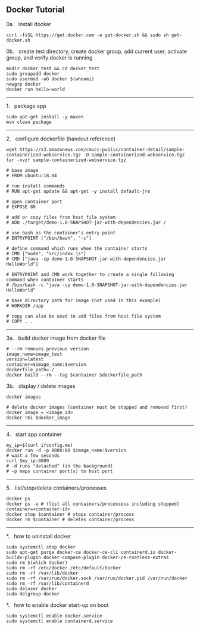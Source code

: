 ## Docker Tutorial


0a.   install docker
```
curl -fsSL https://get.docker.com -o get-docker.sh && sudo sh get-docker.sh
```

0b.   create test directory, create docker group, add current user, activate group, and verify docker is running
```
mkdir docker_test && cd docker_test
sudo groupadd docker
sudo usermod -aG docker $(whoami)
newgrp docker
docker run hello-world
```

---

1.   package app
```
sudo apt-get install -y maven
mvn clean package
```

---

2.   configure dockerfile (handout reference)
```
wget https://s3.amazonaws.com/cmucc-public/container-detail/sample-containerized-webservice.tgz -O sample-containerized-webservice.tgz
tar -xvzf sample-containerized-webservice.tgz

# base image
# FROM ubuntu:18.04

# run install commands
# RUN apt-get update && apt-get -y install default-jre

# open container port
# EXPOSE 80

# add or copy files from host file system
# ADD ./target/demo-1.0-SNAPSHOT-jar-with-dependencies.jar /

# use bash as the container's entry point
# ENTRYPOINT ["/bin/bash", "-c"]

# define command which runs when the container starts
# CMD ["node", "src/index.js"]
# CMD ["java -cp demo-1.0-SNAPSHOT-jar-with-dependencies.jar HelloWorld"]

# ENTRYPOINT and CMD work together to create a single following command when container starts
# /bin/bash -c "java -cp demo-1.0-SNAPSHOT-jar-with-dependencies.jar HelloWorld"

# base directory path for image (not used in this example)
# WORKDIR /app

# copy can also be used to add files from host file system
# COPY . .
```

---

3a.   build docker image from docker file
```
# --rm removes previous version
image_name=image_test
version=latest
container=$image_name:$version
dockerfile_path=./
docker build --rm --tag $container $dockerfile_path
```

3b.   display / delete images
```
docker images

# delete docker images (container must be stopped and removed first)
docker_image = <image_id>
docker rmi $docker_image
```

---

4.   start app container
```
my_ip=$(curl ifconfig.me)
docker run -d -p 8080:80 $image_name:$version
# wait a few seconds
curl $my_ip:8080
# -d runs "detached" (in the background)
# -p maps container port(s) to host port
```

---

5.   list/stop/delete containers/processes
```
docker ps
docker ps -a # (list all containers/processess including stopped)
container=<container-id>
docker stop $container # stops container/process
docker rm $container # deletes container/process
```

---

*.   how to uninstall docker
```
sudo systemctl stop docker
sudo apt-get purge docker-ce docker-ce-cli containerd.io docker-buildx-plugin docker-compose-plugin docker-ce-rootless-extras
sudo rm $(which docker)
sudo rm -rf /etc/docker /etc/default/docker
sudo rm -rf /var/lib/docker
sudo rm -rf /var/run/docker.sock /var/run/docker.pid /var/run/docker
sudo rm -rf /var/lib/containerd
sudo deluser docker
sudo delgroup docker
```

*.   how to enable docker start-up on boot
```
sudo systemctl enable docker.service
sudo systemctl enable containerd.service
```
